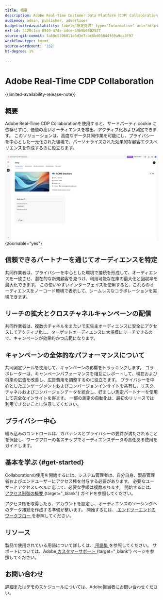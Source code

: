 ```yaml
---
title: 概要
description: Adobe Real-Time Customer Data Platform（CDP）Collaborationを使用して、サードパーティの Cookie に依存せずに高価値オーディエンスを検出、アクティブ化および測定する方法を説明します。
audience: admin, publisher, advertiser
badgelimitedavailability: label="限定提供" type="Informative" url="https://helpx.adobe.com/jp/legal/product-descriptions/real-time-customer-data-platform-collaboration.html newtab=true"
exl-id: 3128c1ea-8549-474e-adce-49b9b6802527
source-git-commit: fa58c5396011e6d3e7cbc5bd65844f69a9cc3f97
workflow-type: tm+mt
source-wordcount: '352'
ht-degree: 1%

---
```


# Adobe Real-Time CDP Collaboration

{{limited-availability-release-note}}

## 概要

Adobe Real-Time CDP Collaborationを使用すると、サードパーティ cookie に依存せずに、価値の高いオーディエンスを検出、アクティブ化および測定できます。 このソリューションは、高度なデータ共同作業を可能にし、プライバシーを中心とした一元化された環境で、パーソナライズされた効果的な顧客エクスペリエンスを作成するのに役立ちます。

![Real-Time CDP Collaborationの設定ページ、組織の表示 ](/help/assets/overview/set-up.png){zoomable="yes"}

## 信頼できるパートナーを通じてオーディエンスを特定

共同作業者は、プライバシーを中心とした環境で接続を形成して、オーディエンスを一致させ、潜在的な新規顧客を見つけ、利用可能な在庫の最大化と回収率を最大化できます。 この使いやすいインターフェイスを使用すると、これらのオーディエンスをノーコード環境で表示して、シームレスなコラボレーションを実現できます。

## リーチの拡大とクロスチャネルキャンペーンの配信

共同作業者は、複数のチャネルをまたいで広告主オーディエンスに安全にアクセスしてアクティブ化し、ターゲットオーディエンスに大規模にリーチできるので、キャンペーンが効果的かつ広範になります。

## キャンペーンの全体的なパフォーマンスについて

共同測定ツールを使用して、キャンペーンの影響をトラッキングします。 コラボレーターは、キャンペーンパフォーマンスを相互にレポートして、現在および将来の広告を改善し、広告費用を調整するのに役立ちます。 プライバシーを中心としたエンゲージメントおよびコンバージョンインサイトを共有し、リスク、チャネルおよびコンバージョンデータを統合し、好ましい測定パートナーを使用して完全なインサイトを得ます。 一部の測定の自動化は、最初のリリースでは利用できないことに注意してください。

## プライバシー中心

組み込みのコントロールは、ガバナンスとプライバシーの要件が満たされることを保証し、ワークフローの各ステップでオーディエンスデータの責任ある使用をガイドします。

## 基本を学ぶ {#get-started}

Collaborationの使用を開始するには、システム管理者は、自分自身、製品管理者およびエンドユーザーにアクセス権を付与する必要があります。 必要なユーザーとアクセスレベルに応じて、必要な手順は複数あります。 開始するには、[ アクセス制御の概要 ](/help/guide/permissions/overview.md){target="_blank"} ガイドを参照してください。

アクセス権を取得したら、アカウントを設定し、オーディエンスのソーシングへのデータ接続を作成する準備が整います。 開始するには、[ エンドツーエンドのワークフロー ](/help/guide/overview/end-to-end-workflow.md) を参照してください。

## リソース

製品で使用されている用語について詳しくは、[ 用語集 ](/help/guide/glossary.md) を参照してください。 サポートについては、Adobe[ カスタマーサポート ](https://experienceleague.adobe.com/home?lang=ja&support-tab=open-ticket#support){target="_blank"} ページを参照してください。

## お問い合わせ

詳細またはデモのスケジュールについては、Adobe担当者にお問い合わせください。
